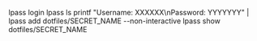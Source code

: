 lpass login <login name>
lpass ls
printf "Username: XXXXXX\nPassword: YYYYYYY" | lpass add dotfiles/SECRET_NAME --non-interactive
lpass show dotfiles/SECRET_NAME
